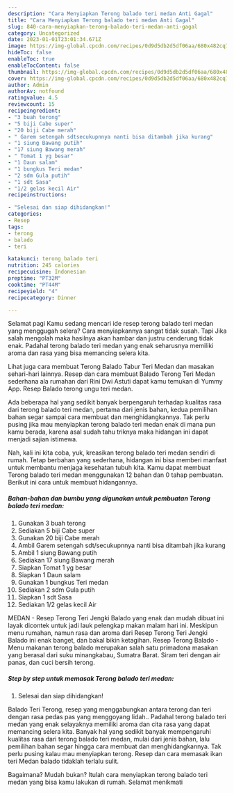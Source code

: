 ```yaml
---
description: "Cara Menyiapkan Terong balado teri medan Anti Gagal"
title: "Cara Menyiapkan Terong balado teri medan Anti Gagal"
slug: 840-cara-menyiapkan-terong-balado-teri-medan-anti-gagal
category: Uncategorized
date: 2023-01-01T23:01:34.671Z
image: https://img-global.cpcdn.com/recipes/0d9d5db2d5df06aa/680x482cq70/terong-balado-teri-medan-foto-resep-utama.jpg
hideToc: false
enableToc: true
enableTocContent: false
thumbnail: https://img-global.cpcdn.com/recipes/0d9d5db2d5df06aa/680x482cq70/terong-balado-teri-medan-foto-resep-utama.jpg
cover: https://img-global.cpcdn.com/recipes/0d9d5db2d5df06aa/680x482cq70/terong-balado-teri-medan-foto-resep-utama.jpg
author: Admin
authorAv: notfound
ratingvalue: 4.5
reviewcount: 15
recipeingredient:
- "3 buah terong"
- "5 biji Cabe super"
- "20 biji Cabe merah"
- " Garem setengah sdtsecukupnnya nanti bisa ditambah jika kurang"
- "1 siung Bawang putih"
- "17 siung Bawang merah"
- " Tomat 1 yg besar"
- "1 Daun salam"
- "1 bungkus Teri medan"
- "2 sdm Gula putih"
- "1 sdt Sasa"
- "1/2 gelas kecil Air"
recipeinstructions:

- "Selesai dan siap dihidangkan!"
categories:
- Resep
tags:
- terong
- balado
- teri

katakunci: terong balado teri 
nutrition: 245 calories
recipecuisine: Indonesian
preptime: "PT32M"
cooktime: "PT44M"
recipeyield: "4"
recipecategory: Dinner

---
```



Selamat pagi Kamu sedang mencari ide resep terong balado teri medan yang menggugah selera? Cara menyiapkannya sangat tidak susah. Tapi Jika salah mengolah maka hasilnya akan hambar dan justru cenderung tidak enak. Padahal terong balado teri medan yang enak seharusnya memiliki aroma dan rasa yang bisa memancing selera kita.


Lihat juga cara membuat Terong Balado Tabur Teri Medan dan masakan sehari-hari lainnya. Resep dan cara membuat Balado Terong Teri Medan sederhana ala rumahan dari Rini Dwi Astuti dapat kamu temukan di Yummy App. Resep Balado terong ungu teri medan.

Ada beberapa hal yang sedikit banyak berpengaruh terhadap kualitas rasa dari terong balado teri medan, pertama dari jenis bahan, kedua pemilihan bahan segar sampai cara membuat dan menghidangkannya. Tak perlu pusing jika mau menyiapkan terong balado teri medan enak di mana pun kamu berada, karena asal sudah tahu triknya maka hidangan ini dapat menjadi sajian istimewa.


Nah, kali ini kita coba, yuk, kreasikan terong balado teri medan sendiri di rumah. Tetap berbahan yang sederhana, hidangan ini bisa memberi manfaat untuk membantu menjaga kesehatan tubuh kita. Kamu dapat membuat Terong balado teri medan menggunakan 12 bahan dan 0 tahap pembuatan. Berikut ini cara untuk membuat hidangannya.

<!--inarticleads1-->

##### Bahan-bahan dan bumbu yang digunakan untuk pembuatan Terong balado teri medan:

1. Gunakan 3 buah terong
1. Sediakan 5 biji Cabe super
1. Gunakan 20 biji Cabe merah
1. Ambil  Garem setengah sdt/secukupnnya nanti bisa ditambah jika kurang
1. Ambil 1 siung Bawang putih
1. Sediakan 17 siung Bawang merah
1. Siapkan  Tomat 1 yg besar
1. Siapkan 1 Daun salam
1. Gunakan 1 bungkus Teri medan
1. Sediakan 2 sdm Gula putih
1. Siapkan 1 sdt Sasa
1. Sediakan 1/2 gelas kecil Air


MEDAN - Resep Terong Teri Jengki Balado yang enak dan mudah dibuat ini layak dicontek untuk jadi lauk pelengkap makan malam hari ini. Meskipun menu rumahan, namun rasa dan aroma dari Resep Terong Teri Jengki Balado ini enak banget, dan bakal bikin ketagihan. Resep Terong Balado - Menu makanan terong balado merupakan salah satu primadona masakan yang berasal dari suku minangkabau, Sumatra Barat. Siram teri dengan air panas, dan cuci bersih terong. 

<!--inarticleads2-->

##### Step by step untuk memasak Terong balado teri medan:


1. Selesai dan siap dihidangkan!

Balado Teri Terong, resep yang menggabungkan antara terong dan teri dengan rasa pedas pas yang menggoyang lidah.. Padahal terong balado teri medan yang enak selayaknya memiliki aroma dan cita rasa yang dapat memancing selera kita. Banyak hal yang sedikit banyak mempengaruhi kualitas rasa dari terong balado teri medan, mulai dari jenis bahan, lalu pemilihan bahan segar hingga cara membuat dan menghidangkannya. Tak perlu pusing kalau mau menyiapkan terong. Resep dan cara memasak ikan teri Medan balado tidaklah terlalu sulit. 

Bagaimana? Mudah bukan? Itulah cara menyiapkan terong balado teri medan yang bisa kamu lakukan di rumah. Selamat menikmati
